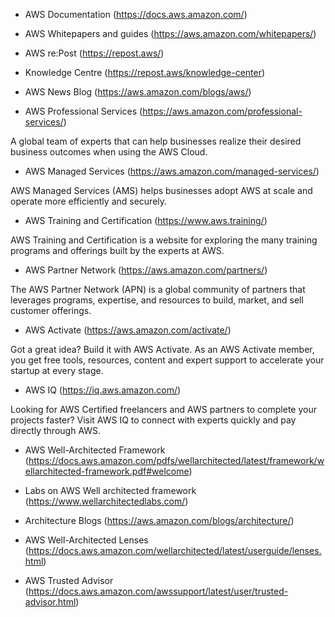 - AWS Documentation (https://docs.aws.amazon.com/)

- AWS Whitepapers and guides (https://aws.amazon.com/whitepapers/)

- AWS re:Post (https://repost.aws/)

- Knowledge Centre (https://repost.aws/knowledge-center)

- AWS News Blog (https://aws.amazon.com/blogs/aws/)

- AWS Professional Services (https://aws.amazon.com/professional-services/)

A global team of experts that can help businesses realize their desired business outcomes when using the AWS Cloud.
  
- AWS Managed Services (https://aws.amazon.com/managed-services/)

AWS Managed Services (AMS) helps businesses adopt AWS at scale and operate more efficiently and securely.

- AWS Training and Certification (https://www.aws.training/)

AWS Training and Certification is a website for exploring the many training programs and offerings built by the experts at AWS.

- AWS Partner Network (https://aws.amazon.com/partners/)

The AWS Partner Network (APN) is a global community of partners that leverages programs, expertise, and resources to build, market, and sell customer offerings.

- AWS Activate (https://aws.amazon.com/activate/)

Got a great idea? Build it with AWS Activate. As an AWS Activate member, you get free tools, resources, content and expert support to accelerate your startup at every stage. 

- AWS IQ (https://iq.aws.amazon.com/)

Looking for AWS Certified freelancers and AWS partners to complete your projects faster? Visit AWS IQ to connect with experts quickly and pay directly through AWS. 

- AWS Well-Architected Framework (https://docs.aws.amazon.com/pdfs/wellarchitected/latest/framework/wellarchitected-framework.pdf#welcome) 

- Labs on AWS Well architected framework (https://www.wellarchitectedlabs.com/)

- Architecture Blogs (https://aws.amazon.com/blogs/architecture/)

- AWS Well-Architected Lenses (https://docs.aws.amazon.com/wellarchitected/latest/userguide/lenses.html)

- AWS Trusted Advisor (https://docs.aws.amazon.com/awssupport/latest/user/trusted-advisor.html) 
